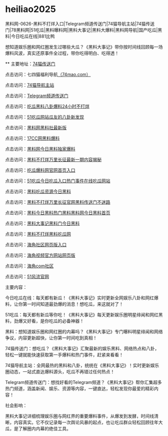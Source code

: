 # heiliao2025
黑料网-0626-黑料不打烊入口|Telegram频道传送门|74猫导航主站|74猫传送门|78黑料网|51吃瓜|黑料曝料网|黑料大事记|黑料大爆料|黑料网导航|国产吃瓜|黑料|今日吃瓜在线|881比鸭

想知道娱乐圈和网红圈发生过哪些大瓜？《黑料大事记》带你按时间线回顾每一场爆料风波，真实还原事件全过程，带你吃得明白、吃得透！

** 主要地址：<a href="https://74mao.com/">74猫传送门</a>

点击访问：七四猫福利导航<a href="https://74mao.com/">（74mao.com）</a>

点击访问：<a href="https://74mao.com/">74猫导航主站</a>

点击访问：<a href="https://74mao.com/">Telegram频道传送门</a>

点击访问：<a href="https://heiliao631.pages.dev/">吃瓜黑料八卦爆料24小时不打烊</a>

点击访问：<a href="https://heiliao926.pages.dev/">51吃瓜网站瓜友的八卦新发现</a>

点击访问：<a href="https://heiliao367.pages.dev/">黑料网黑料社最新版</a>

点击访问：<a href="https://heiliao626.pages.dev/">17CC网黑料爆料</a>

点击访问：<a href="https://heiliao261.pages.dev/">黑料网今日黑料独家爆料</a>

点击访问：<a href="https://heiliao277.pages.dev/">黑料不打烊万里长征最新一期内容揭秘</a>

点击访问：<a href="https://heiliao738.pages.dev/">吃瓜爆料网官网首页入口</a>

点击访问：<a href="https://chigua343.pages.dev/">51吃瓜今日吃瓜入口热门事件在线吃瓜网站</a>

点击访问：<a href="https://heiliao376.pages.dev//">黑料吃瓜资源今日黑料</a>

点击访问：<a href="https://heiliao927.pages.dev/">黑料不打烊万里长征官网黑料传送门不迷路</a>

点击访问：<a href="https://heiliao828.pages.dev/">黑料今日黑料热门黑料黑料网今日黑料首页</a>

点击访问：<a href="https://heiliao291.pages.dev/">黑料大事记黑料门今日黑料</a>

点击访问：<a href="https://heiliao283.pages.dev/">黑料不打烊黑料吃瓜网</a>

点击访问：<a href="https://hj-528.pages.dev/">海角社区网页版入口</a>

点击访问：<a href="https://hj-525.pages.dev/">海角视频官方网站网页版</a>

点击访问：<a href="https://hj-524.pages.dev/">海角com社区</a>

点击访问：<a href="https://hj-520.pages.dev/">51风流官网</a>

主要内容：

今日吃瓜在线：每天都有新瓜！《黑料大事记》实时更新全网娱乐八卦和网红爆料，让你第一时间知道最劲爆的消息！想吃瓜，来这就对了！

51吃瓜：每天都有新瓜等你吃！《黑料大事记》每天更新娱乐圈明星绯闻和网红黑料，劲爆又好看，是你吃瓜的必备神器！

黑料：想知道娱乐圈和网红圈的内幕吗？《黑料大事记》专门曝料明星绯闻和网络争议，内容更新超快，让你第一时间吃到真相！

74猫传送门：想吃瓜？《黑料大事记》汇聚最新的娱乐黑料、网络热点和八卦，轻松一键就能快速获取第一手爆料和热门事件，赶紧来看看！

74猫导航主站：全网最热的黑料和八卦，统统在《黑料大事记》！实时更新娱乐圈动态，一站式直达爆料源头，吃瓜不再错过任何热点！

Telegram频道传送门：想找好看的Telegram频道？《黑料大事记》帮你汇集超多热门频道，涵盖新闻、娱乐、资源等内容，一键直达，轻松发现你最爱的精彩内容！

社会影响：

黑料大事记详细梳理娱乐圈与网红界的重要爆料事件，从爆发到发酵，时间线清晰，内容真实。它不仅记录每一次舆论风暴的起点，也让吃瓜群众轻松回顾往年大瓜，是了解圈内内幕的绝佳工具。

<span style="display:none;">[Canonical link](）</span>
